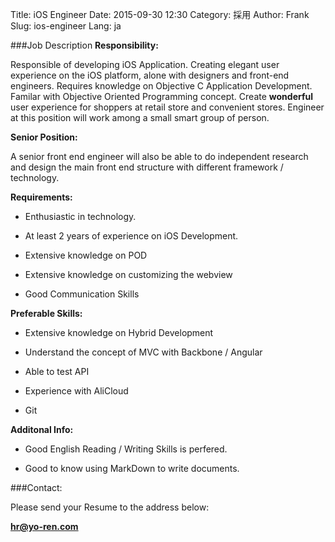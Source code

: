 Title: iOS Engineer
Date: 2015-09-30 12:30
Category: 採用
Author: Frank
Slug: ios-engineer
Lang: ja

###Job Description
**Responsibility:**

Responsible of developing iOS Application. Creating elegant user experience on the iOS platform, alone with designers and front-end engineers. Requires knowledge on Objective C Application Development. Familar with Objective Oriented Programming concept. Create **wonderful** user experience for shoppers at retail store and convenient stores. Engineer at this position will work among a small smart group of person.

**Senior Position:**

A senior front end engineer will also be able to do independent research and design the main front end structure with different framework / technology.

**Requirements:**

- Enthusiastic in technology.

- At least 2 years of experience on iOS Development.

- Extensive knowledge on POD

- Extensive knowledge on customizing the webview

- Good Communication Skills

**Preferable Skills:**

- Extensive knowledge on Hybrid Development

- Understand the concept of MVC with Backbone / Angular

- Able to test API

- Experience with AliCloud

- Git

**Additonal Info:**

- Good English Reading / Writing Skills is perfered.

- Good to know using MarkDown to write documents.

###Contact:

Please send your Resume to the address below:

**hr@yo-ren.com**